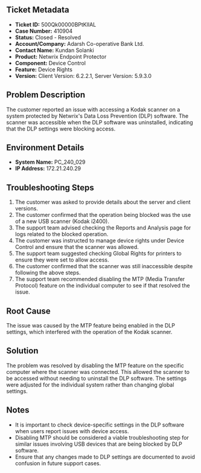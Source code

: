 ## Ticket Metadata
- **Ticket ID:** 500Qk00000BPtKlIAL
- **Case Number:** 410904
- **Status:** Closed - Resolved
- **Account/Company:** Adarsh Co-operative Bank Ltd.
- **Contact Name:** Kundan Solanki
- **Product:** Netwrix Endpoint Protector
- **Component:** Device Control
- **Feature:** Device Rights
- **Version:** Client Version: 6.2.2.1, Server Version: 5.9.3.0

## Problem Description
The customer reported an issue with accessing a Kodak scanner on a system protected by Netwrix's Data Loss Prevention (DLP) software. The scanner was accessible when the DLP software was uninstalled, indicating that the DLP settings were blocking access.

## Environment Details
- **System Name:** PC_240_029
- **IP Address:** 172.21.240.29

## Troubleshooting Steps
1. The customer was asked to provide details about the server and client versions.
2. The customer confirmed that the operation being blocked was the use of a new USB scanner (Kodak i2400).
3. The support team advised checking the Reports and Analysis page for logs related to the blocked operation.
4. The customer was instructed to manage device rights under Device Control and ensure that the scanner was allowed.
5. The support team suggested checking Global Rights for printers to ensure they were set to allow access.
6. The customer confirmed that the scanner was still inaccessible despite following the above steps.
7. The support team recommended disabling the MTP (Media Transfer Protocol) feature on the individual computer to see if that resolved the issue.

## Root Cause
The issue was caused by the MTP feature being enabled in the DLP settings, which interfered with the operation of the Kodak scanner.

## Solution
The problem was resolved by disabling the MTP feature on the specific computer where the scanner was connected. This allowed the scanner to be accessed without needing to uninstall the DLP software. The settings were adjusted for the individual system rather than changing global settings.

## Notes
- It is important to check device-specific settings in the DLP software when users report issues with device access.
- Disabling MTP should be considered a viable troubleshooting step for similar issues involving USB devices that are being blocked by DLP software.
- Ensure that any changes made to DLP settings are documented to avoid confusion in future support cases.